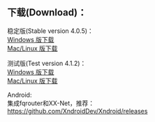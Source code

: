 
## 下载(Download)：
稳定版(Stable version 4.0.5)：  
[Windows 版下载](https://github.com/XX-net/XX-Net/releases/download/4.0.5/XX-Net-windows-4.0.5.7z)   
[Mac/Linux 版下载](https://github.com/XX-net/XX-Net/archive/4.0.5.zip)  

测试版(Test version 4.1.2)：  
[Windows 版下载](https://github.com/XX-net/XX-Net/releases/download/4.1.2/XX-Net-windows-4.1.2.7z)   
[Mac/Linux 版下载](https://github.com/XX-net/XX-Net/archive/4.1.2.zip)  


Android:  
集成fqrouter和XX-Net，推荐：  
https://github.com/XndroidDev/Xndroid/releases
